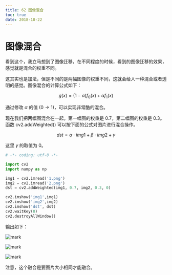 ```yaml
---
title: 62 图像混合
toc: true
date: 2018-10-22
---
```


# 图像混合

看到这个，我立马想到了图像迁移，在不同程度的时候，看到的图像迁移的效果，感觉就是混合的权重不同。

这其实也是加法，但是不同的是两幅图像的权重不同，这就会给人一种混合或者透明的感觉。图像混合的计算公式如下：

$$ g(x) = (1-\alpha) f_0(x) +\alpha f_1(x)$$

通过修改 $\alpha$ 的值 $(0\rightarrow 1)$，可以实现非常酷的混合。

现在我们把两幅图混合在一起。第一幅图的权重是 0.7，第二幅图的权重是 0.3。函数 cv2.addWeighted() 可以按下面的公式对图片进行混合操作。

$$ dst = \alpha \cdot img1+ \beta \cdot img2 + \gamma $$

这里 $\gamma$ 的取值为 0。

```python
# -*- coding: utf-8 -*-

import cv2
import numpy as np

img1 = cv2.imread('1.png')
img2 = cv2.imread('2.png')
dst = cv2.addWeighted(img1, 0.7, img2, 0.3, 0)

cv2.imshow('img1',img1)
cv2.imshow('img2',img2)
cv2.imshow('dst', dst)
cv2.waitKey(0)
cv2.destroyAllWindow()
```


输出如下：

![mark](http://pacdb2bfr.bkt.clouddn.com/blog/image/181022/dgL48J0A7a.png?imageslim)


![mark](http://pacdb2bfr.bkt.clouddn.com/blog/image/181022/563dCjCj82.png?imageslim)


![mark](http://pacdb2bfr.bkt.clouddn.com/blog/image/181022/0HHjflBG01.png?imageslim)


注意，这个融合是要图片大小相同才能融合。
